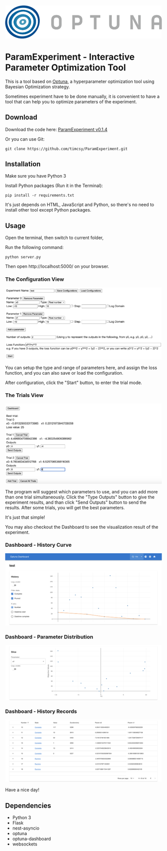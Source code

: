 ![](imgs/optuna-logo.png)

# ParamExperiment - Interactive Parameter Optimization Tool

This is a tool based on [Optuna](https://optuna.org/), a hyperparameter optimization tool using Bayesian Optimization strategy.

Sometimes experiment have to be done manually, it is convenient to have a tool that can help you to optimize parameters of the experiment.

## Download
Download the code here: [ParamExperiment v0.1.4](
https://github.com/timcsy/ParamExperiment/archive/refs/tags/0.1.4.zip)

Or you can use Git:
```
git clone https://github.com/timcsy/ParamExperiment.git
```

## Installation
Make sure you have Python 3

Install Python packages (Run it in the Terminal):
```
pip install -r requirements.txt
```

It's just depends on HTML, JavaScript and Python, so there's no need to install other tool except Python packages.

## Usage
Open the terminal, then switch to current folder,

Run the following command:
```
python server.py
```

Then open http://localhost:5000/ on your browser.

### The Configuration View

![](imgs/config.png)

You can setup the type and range of parameters here, and assign the loss function, and you can also save or load the configuration.

After configuration, click the "Start" button, to enter the trial mode.

### The Trials View

![](imgs/trials.png)

The program will suggest which parameters to use, and you can add more than one trial simultaneously. Click the "Type Outputs" button to give the experiment results, and than click "Send Outputs" button to send the results. After some trials, you will get the best parameters.

It's just that simple!

You may also checkout the Dashboard to see the visualization result of the experiment.

### Dashboard - History Curve

![](imgs/dashboard_1.png)

### Dashboard - Parameter Distribution

![](imgs/dashboard_2.png)

### Dashboard - History Records

![](imgs/dashboard_3.png)

Have a nice day!

## Dependencies
- Python 3
- Flask
- nest-asyncio
- optuna
- optuna-dashboard
- websockets